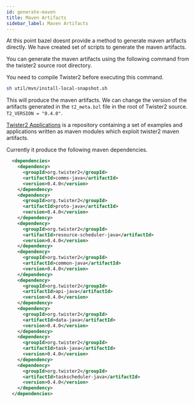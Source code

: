 ```yaml
---
id: generate-maven
title: Maven Artifacts
sidebar_label: Maven Artifacts
---
```


At this point bazel doesnt provide a method to generate maven artifacts directly. We have created 
set of scripts to generate the maven artifacts.

You can generate the maven artifacts using the following command from the twister2 source root directory.

You need to compile Twister2 before executing this command.

```bash
sh util/mvn/install-local-snapshot.sh
```

This will produce the maven artifacts. We can change the version of the artifacts generated in the 
`t2_meta.bzl` file in the root of Twister2 source. `T2_VERSION = "0.4.0"`.

[Twister2 Applications](https://github.com/DSC-SPIDAL/twister2applications) is a repository 
containing a set of examples and applications written as maven modules which exploit twister2 maven artifacts.

Currently it produce the following maven dependencies.

```xml
  <dependencies>
    <dependency>
      <groupId>org.twister2</groupId>
      <artifactId>comms-java</artifactId>
      <version>0.4.0</version>
    </dependency>
    <dependency>
      <groupId>org.twister2</groupId>
      <artifactId>proto-java</artifactId>
      <version>0.4.0</version>
    </dependency>
    <dependency>
      <groupId>org.twister2</groupId>
      <artifactId>resource-scheduler-java</artifactId>
      <version>0.4.0</version>
    </dependency>
    <dependency>
      <groupId>org.twister2</groupId>
      <artifactId>common-java</artifactId>
      <version>0.4.0</version>
    </dependency>
    <dependency>
      <groupId>org.twister2</groupId>
      <artifactId>api-java</artifactId>
      <version>0.4.0</version>
    </dependency>
    <dependency>
      <groupId>org.twister2</groupId>
      <artifactId>data-java</artifactId>
      <version>0.4.0</version>
    </dependency>
    <dependency>
      <groupId>org.twister2</groupId>
      <artifactId>task-java</artifactId>
      <version>0.4.0</version>
    </dependency>
    <dependency>
      <groupId>org.twister2</groupId>
      <artifactId>taskscheduler-java</artifactId>
      <version>0.4.0</version>
    </dependency>
  </dependencies>
```


